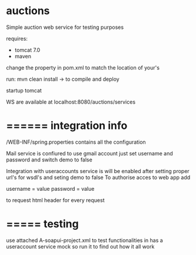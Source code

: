 auctions
========

Simple auction web service for testing purposes

requires:
- tomcat 7.0
- maven 

change the <server> property in pom.xml to match the location of your's

run: mvn clean install -> to compile and deploy

startup tomcat

WS are available at localhost:8080/auctions/services

======
integration info
======

/WEB-INF/spring.properties contains all the configuration

Mail service is confiured to use gmail account just set username and password and switch demo to false


Integration with useraccounts service is will be enabled after setting proper url's for wsdl's and seting demo to false
To authorise acces to web app add 

username = value
password = value

to request html header for every request

=====
testing
=====

use attached A-soapui-project.xml to test functionalities
in has a useraccount service mock so run it to find out how it all work
